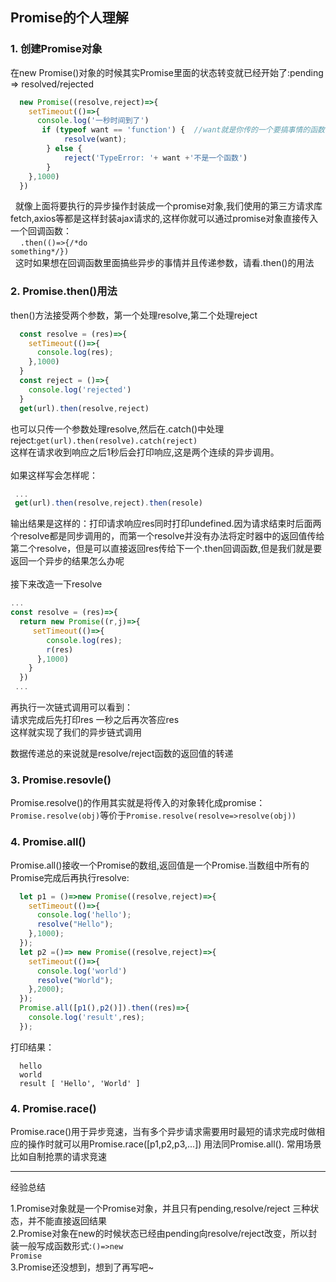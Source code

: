 ## Promise的个人理解

### 1. 创建Promise对象
  在new Promise()对象的时候其实Promise里面的状态转变就已经开始了:pending => resolved/rejected
```javascript
  new Promise((resolve,reject)=>{
    setTimeout(()=>{
      console.log('一秒时间到了')
       if (typeof want == 'function') {  //want就是你传的一个要搞事情的函数 跟回调一样的
            resolve(want);
        } else {
            reject('TypeError: '+ want +'不是一个函数')
        }
    },1000)
  })
```
&nbsp;&nbsp;就像上面将要执行的异步操作封装成一个promise对象,我们使用的第三方请求库fetch,axios等都是这样封装ajax请求的,这样你就可以通过promise对象直接传入一个回调函数：<br>&nbsp;&nbsp;&nbsp;&nbsp;<code>.then(()=>{\/\*do something\*\/})</code>
<br>&nbsp;&nbsp;这时如果想在回调函数里面搞些异步的事情并且传递参数，请看.then()的用法
  
  ### 2. Promise.then()用法
  
  then()方法接受两个参数，第一个处理resolve,第二个处理reject
  ```javascript
    const resolve = (res)=>{
      setTimeout(()=>{
        console.log(res);
      },1000)
    }
    const reject = ()=>{
      console.log('rejected')
    }
    get(url).then(resolve,reject)
  ```
  也可以只传一个参数处理resolve,然后在.catch()中处理reject:<code>get(url).then(resolve).catch(reject)</code><br>
  这样在请求收到响应之后1秒后会打印响应,这是两个连续的异步调用。<br><br>如果这样写会怎样呢：
  ```javascript
   ...
   get(url).then(resolve,reject).then(resole)
  ```
  输出结果是这样的：打印请求响应res同时打印undefined.因为请求结束时后面两个resolve都是同步调用的，而第一个resolve并没有办法将定时器中的返回值传给第二个resolve，但是可以直接返回res传给下一个.then回调函数,但是我们就是要返回一个异步的结果怎么办呢<br><br>
  接下来改造一下resolve
  ```javascript
  ...
  const resolve = (res)=>{
    return new Promise((r,j)=>{
       setTimeout(()=>{
          console.log(res);
          r(res)
        },1000)
      }
    })
   ...
  ```
  再执行一次链式调用可以看到：<br>
  请求完成后先打印res 一秒之后再次答应res<br>
  这样就实现了我们的异步链式调用<br>
  
  数据传递总的来说就是resolve/reject函数的返回值的转递
  
  ### 3. Promise.resovle()
  
  Promise.resolve()的作用其实就是将传入的对象转化成promise：<code>Promise.resolve(obj)</code>等价于<code>Promise.resolve(resolve=>resolve(obj))</code>
  
  ### 4. Promise.all()
  
  Promise.all()接收一个Promise的数组,返回值是一个Promise.当数组中所有的Promise完成后再执行resolve:
    
  ```javascript
    let p1 = ()=>new Promise((resolve,reject)=>{
      setTimeout(()=>{
        console.log('hello');
        resolve("Hello");
      },1000);
    });
    let p2 =()=> new Promise((resolve,reject)=>{
      setTimeout(()=>{
        console.log('world')
        resolve("World");
      },2000);
    }); 
    Promise.all([p1(),p2()]).then((res)=>{
      console.log('result',res);
    });
  ```
 打印结果：  
  ```
    hello
    world
    result [ 'Hello', 'World' ]
  ```
  ### 4. Promise.race()
  
  Promise.race()用于异步竞速，当有多个异步请求需要用时最短的请求完成时做相应的操作时就可以用Promise.race([p1,p2,p3,...])
  用法同Promise.all(). 
  常用场景比如自制抢票的请求竞速
  
  ----
  经验总结
  
  1.Promise对象就是一个Promise对象，并且只有pending,resolve/reject 三种状态，并不能直接返回结果<br>
  2.Promise对象在new的时候状态已经由pending向resolve/reject改变，所以封装一般写成函数形式:<code>()=>new Promise</code><br>
  3.Promise还没想到，想到了再写吧~
  
